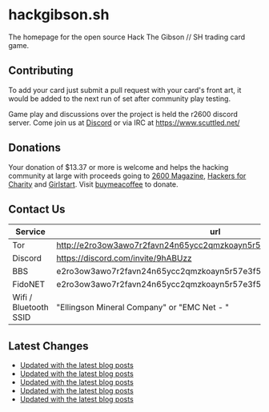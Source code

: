 # hackgibson.sh
The homepage for the open source Hack The Gibson // SH trading card game.


## Contributing

To add your card just submit a pull request with your card's front art, it would be added to the next run of set after community play testing.

Game play and discussions over the project is held the r2600 discord server. Come join us at [Discord](https://discord.com/invite/9hABUzz) or via IRC at https://www.scuttled.net/


## Donations

Your donation of $13.37 or more is welcome and helps the hacking community at large with proceeds going to [2600 Magazine](https://2600.com/), [Hackers for Charity](https://hackersforcharity.org) and [Girlstart](https://girlstart.org).  Visit [buymeacoffee](https://www.buymeacoffee.com/hackgibson.sh) to donate.


## Contact Us

Service | url
-|-
Tor | http://e2ro3ow3awo7r2favn24n65ycc2qmzkoayn5r57e3f56nvjwdcgg32ad.onion
Discord | https://discord.com/invite/9hABUzz
BBS | e2ro3ow3awo7r2favn24n65ycc2qmzkoayn5r57e3f56nvjwdcgg32ad.onion:23
FidoNET | e2ro3ow3awo7r2favn24n65ycc2qmzkoayn5r57e3f56nvjwdcgg32ad.onion:24554
Wifi / Bluetooth SSID | "Ellingson Mineral Company" or "EMC Net - <fidonet address>"

## Latest Changes
<!-- BLOG-POST-LIST:START -->
- [Updated with the latest blog posts](https://github.com/DFW2600/hackgibson.sh/commit/d356d8b0efab4196d731fd69336164f984d3924c)
- [Updated with the latest blog posts](https://github.com/DFW2600/hackgibson.sh/commit/0f2d28cff93efaeb00a373c6ff3259772a8b4624)
- [Updated with the latest blog posts](https://github.com/DFW2600/hackgibson.sh/commit/cde02976cffc868b05f58c250931eefa475c71e5)
- [Updated with the latest blog posts](https://github.com/DFW2600/hackgibson.sh/commit/af3a3652a7a0de02d3f926e8f3cb98835a9fed7e)
- [Updated with the latest blog posts](https://github.com/DFW2600/hackgibson.sh/commit/6597df366cde94712fa0c12afbe5c7d73d8d0ee5)
<!-- BLOG-POST-LIST:END -->
